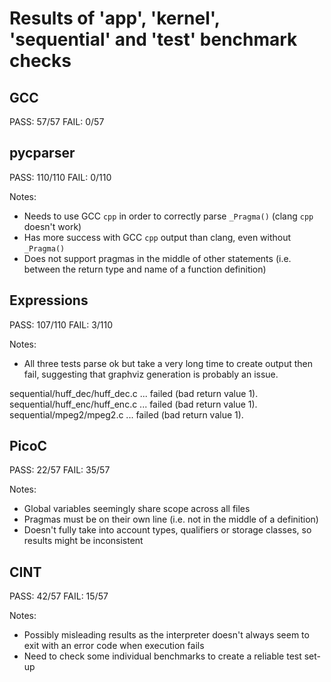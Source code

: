 Results of 'app', 'kernel', 'sequential' and 'test' benchmark checks
=======

GCC
---

PASS: 57/57
FAIL: 0/57


pycparser
-----

PASS: 110/110
FAIL:   0/110

Notes:
- Needs to use GCC `cpp` in order to correctly parse `_Pragma()` (clang `cpp` doesn't work)
- Has more success with GCC `cpp` output than clang, even without `_Pragma()`
- Does not support pragmas in the middle of other statements (i.e. between the return type and name of a function definition)


Expressions
---

PASS: 107/110
FAIL:   3/110

Notes:
- All three tests parse ok but take a very long time to create output then fail, suggesting that graphviz generation is probably an issue.

sequential/huff_dec/huff_dec.c ... failed (bad return value 1).
sequential/huff_enc/huff_enc.c ... failed (bad return value 1).
sequential/mpeg2/mpeg2.c ... failed (bad return value 1).


PicoC
---

PASS: 22/57
FAIL: 35/57

Notes:
- Global variables seemingly share scope across all files
- Pragmas must be on their own line (i.e. not in the middle of a definition)
- Doesn't fully take into account types, qualifiers or storage classes, so results might be inconsistent


CINT
---

PASS: 42/57
FAIL: 15/57

Notes:
- Possibly misleading results as the interpreter doesn't always seem to exit with an error code when execution fails
- Need to check some individual benchmarks to create a reliable test set-up

